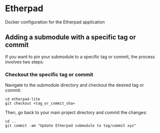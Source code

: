 # Etherpad

Docker configuration for the Etherpad application

## Adding a submodule with a specific tag or commit

If you want to pin your submodule to a specific tag or commit, the process involves two steps:

### Checkout the specific tag or commit

Navigate to the submodule directory and checkout the desired tag or commit:

```
cd etherpad-lite
git checkout <tag_or_commit_sha>
```

Then, go back to your main project directory and commit the changes:

```
cd ..
git commit -am "Update Etherpad submodule to tag/commit xyz"
```
